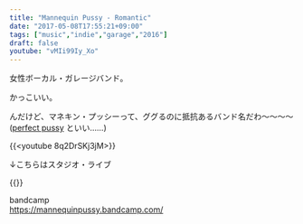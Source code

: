 ```yaml
---
title: "Mannequin Pussy - Romantic"
date: "2017-05-08T17:55:21+09:00"
tags: ["music","indie","garage","2016"]
draft: false
youtube: "vMIi99Iy_Xo"
---
```


女性ボーカル・ガレージバンド。

かっこいい。

んだけど、マネキン・プッシーって、ググるのに抵抗あるバンド名だわ〜〜〜〜  
([perfect pussy](https://prrfectpussy.bandcamp.com/) といい……)

{{<youtube 8q2DrSKj3jM>}}

↓こちらはスタジオ・ライブ

{{<youtube vMIi99Iy_Xo>}}

bandcamp  
<https://mannequinpussy.bandcamp.com/>
